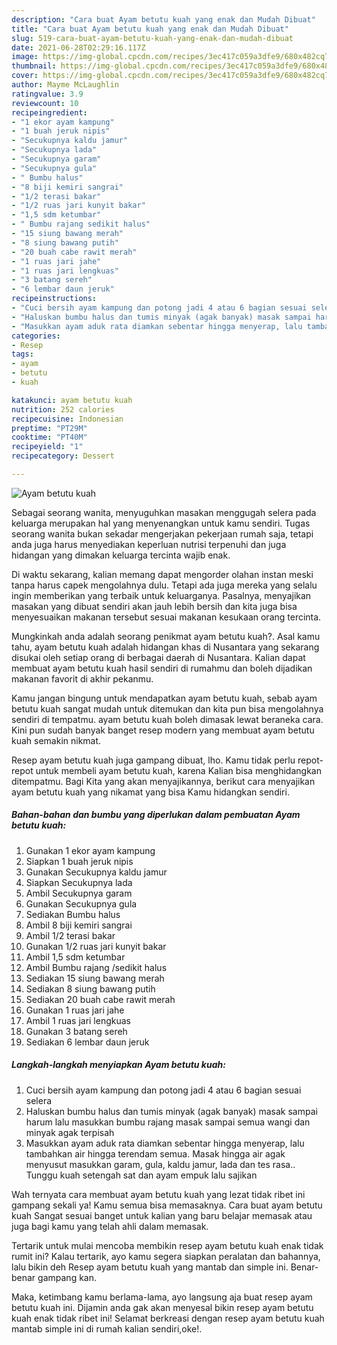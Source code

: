 ```yaml
---
description: "Cara buat Ayam betutu kuah yang enak dan Mudah Dibuat"
title: "Cara buat Ayam betutu kuah yang enak dan Mudah Dibuat"
slug: 519-cara-buat-ayam-betutu-kuah-yang-enak-dan-mudah-dibuat
date: 2021-06-28T02:29:16.117Z
image: https://img-global.cpcdn.com/recipes/3ec417c059a3dfe9/680x482cq70/ayam-betutu-kuah-foto-resep-utama.jpg
thumbnail: https://img-global.cpcdn.com/recipes/3ec417c059a3dfe9/680x482cq70/ayam-betutu-kuah-foto-resep-utama.jpg
cover: https://img-global.cpcdn.com/recipes/3ec417c059a3dfe9/680x482cq70/ayam-betutu-kuah-foto-resep-utama.jpg
author: Mayme McLaughlin
ratingvalue: 3.9
reviewcount: 10
recipeingredient:
- "1 ekor ayam kampung"
- "1 buah jeruk nipis"
- "Secukupnya kaldu jamur"
- "Secukupnya lada"
- "Secukupnya garam"
- "Secukupnya gula"
- " Bumbu halus"
- "8 biji kemiri sangrai"
- "1/2 terasi bakar"
- "1/2 ruas jari kunyit bakar"
- "1,5 sdm ketumbar"
- " Bumbu rajang sedikit halus"
- "15 siung bawang merah"
- "8 siung bawang putih"
- "20 buah cabe rawit merah"
- "1 ruas jari jahe"
- "1 ruas jari lengkuas"
- "3 batang sereh"
- "6 lembar daun jeruk"
recipeinstructions:
- "Cuci bersih ayam kampung dan potong jadi 4 atau 6 bagian sesuai selera"
- "Haluskan bumbu halus dan tumis minyak (agak banyak) masak sampai harum lalu masukkan bumbu rajang masak sampai semua wangi dan minyak agak terpisah"
- "Masukkan ayam aduk rata diamkan sebentar hingga menyerap, lalu tambahkan air hingga terendam semua. Masak hingga air agak menyusut masukkan garam, gula, kaldu jamur, lada dan tes rasa.. Tunggu kuah setengah sat dan ayam empuk lalu sajikan"
categories:
- Resep
tags:
- ayam
- betutu
- kuah

katakunci: ayam betutu kuah 
nutrition: 252 calories
recipecuisine: Indonesian
preptime: "PT29M"
cooktime: "PT40M"
recipeyield: "1"
recipecategory: Dessert

---
```



![Ayam betutu kuah](https://img-global.cpcdn.com/recipes/3ec417c059a3dfe9/680x482cq70/ayam-betutu-kuah-foto-resep-utama.jpg)

Sebagai seorang wanita, menyuguhkan masakan menggugah selera pada keluarga merupakan hal yang menyenangkan untuk kamu sendiri. Tugas seorang  wanita bukan sekadar mengerjakan pekerjaan rumah saja, tetapi anda juga harus menyediakan keperluan nutrisi terpenuhi dan juga hidangan yang dimakan keluarga tercinta wajib enak.

Di waktu  sekarang, kalian memang dapat mengorder olahan instan meski tanpa harus capek mengolahnya dulu. Tetapi ada juga mereka yang selalu ingin memberikan yang terbaik untuk keluarganya. Pasalnya, menyajikan masakan yang dibuat sendiri akan jauh lebih bersih dan kita juga bisa menyesuaikan makanan tersebut sesuai makanan kesukaan orang tercinta. 



Mungkinkah anda adalah seorang penikmat ayam betutu kuah?. Asal kamu tahu, ayam betutu kuah adalah hidangan khas di Nusantara yang sekarang disukai oleh setiap orang di berbagai daerah di Nusantara. Kalian dapat membuat ayam betutu kuah hasil sendiri di rumahmu dan boleh dijadikan makanan favorit di akhir pekanmu.

Kamu jangan bingung untuk mendapatkan ayam betutu kuah, sebab ayam betutu kuah sangat mudah untuk ditemukan dan kita pun bisa mengolahnya sendiri di tempatmu. ayam betutu kuah boleh dimasak lewat beraneka cara. Kini pun sudah banyak banget resep modern yang membuat ayam betutu kuah semakin nikmat.

Resep ayam betutu kuah juga gampang dibuat, lho. Kamu tidak perlu repot-repot untuk membeli ayam betutu kuah, karena Kalian bisa menghidangkan ditempatmu. Bagi Kita yang akan menyajikannya, berikut cara menyajikan ayam betutu kuah yang nikamat yang bisa Kamu hidangkan sendiri.

<!--inarticleads1-->

##### Bahan-bahan dan bumbu yang diperlukan dalam pembuatan Ayam betutu kuah:

1. Gunakan 1 ekor ayam kampung
1. Siapkan 1 buah jeruk nipis
1. Gunakan Secukupnya kaldu jamur
1. Siapkan Secukupnya lada
1. Ambil Secukupnya garam
1. Gunakan Secukupnya gula
1. Sediakan  Bumbu halus
1. Ambil 8 biji kemiri sangrai
1. Ambil 1/2 terasi bakar
1. Gunakan 1/2 ruas jari kunyit bakar
1. Ambil 1,5 sdm ketumbar
1. Ambil  Bumbu rajang /sedikit halus
1. Sediakan 15 siung bawang merah
1. Sediakan 8 siung bawang putih
1. Sediakan 20 buah cabe rawit merah
1. Gunakan 1 ruas jari jahe
1. Ambil 1 ruas jari lengkuas
1. Gunakan 3 batang sereh
1. Sediakan 6 lembar daun jeruk




<!--inarticleads2-->

##### Langkah-langkah menyiapkan Ayam betutu kuah:

1. Cuci bersih ayam kampung dan potong jadi 4 atau 6 bagian sesuai selera
1. Haluskan bumbu halus dan tumis minyak (agak banyak) masak sampai harum lalu masukkan bumbu rajang masak sampai semua wangi dan minyak agak terpisah
1. Masukkan ayam aduk rata diamkan sebentar hingga menyerap, lalu tambahkan air hingga terendam semua. Masak hingga air agak menyusut masukkan garam, gula, kaldu jamur, lada dan tes rasa.. Tunggu kuah setengah sat dan ayam empuk lalu sajikan




Wah ternyata cara membuat ayam betutu kuah yang lezat tidak ribet ini gampang sekali ya! Kamu semua bisa memasaknya. Cara buat ayam betutu kuah Sangat sesuai banget untuk kalian yang baru belajar memasak atau juga bagi kamu yang telah ahli dalam memasak.

Tertarik untuk mulai mencoba membikin resep ayam betutu kuah enak tidak rumit ini? Kalau tertarik, ayo kamu segera siapkan peralatan dan bahannya, lalu bikin deh Resep ayam betutu kuah yang mantab dan simple ini. Benar-benar gampang kan. 

Maka, ketimbang kamu berlama-lama, ayo langsung aja buat resep ayam betutu kuah ini. Dijamin anda gak akan menyesal bikin resep ayam betutu kuah enak tidak ribet ini! Selamat berkreasi dengan resep ayam betutu kuah mantab simple ini di rumah kalian sendiri,oke!.

